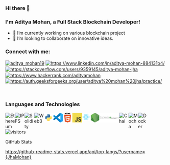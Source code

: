### Hi there 👋

### I'm Aditya Mohan, a Full Stack Blockchain Developer!

- 🌱 I’m currently working on various blockchain project
- 👯 I’m looking to collaborate on innovative ideas.


<h3 align="left">Connect with me:</h3>
<p align="left">
<a href="https://twitter.com/aditya_mohan19" target="blank"><img align="center" src="https://raw.githubusercontent.com/rahuldkjain/github-profile-readme-generator/master/src/images/icons/Social/twitter.svg" alt="aditya_mohan19" height="30" width="40" /></a>
<a href="https://www.linkedin.com/in/aditya-mohan-884131b4/" target="blank"><img align="center" src="https://raw.githubusercontent.com/rahuldkjain/github-profile-readme-generator/master/src/images/icons/Social/linked-in-alt.svg" alt="https://www.linkedin.com/in/aditya-mohan-884131b4/" height="30" width="40" /></a>
<a href="https://stackoverflow.com/users/9359145/aditya-mohan-jha" target="blank"><img align="center" src="https://raw.githubusercontent.com/rahuldkjain/github-profile-readme-generator/master/src/images/icons/Social/stack-overflow.svg" alt="https://stackoverflow.com/users/9359145/aditya-mohan-jha" height="30" width="40" /></a>
<a href="https://www.hackerrank.com/adityamohan" target="blank"><img align="center" src="https://raw.githubusercontent.com/rahuldkjain/github-profile-readme-generator/master/src/images/icons/Social/hackerrank.svg" alt="https://www.hackerrank.com/adityamohan" height="30" width="40" /></a>
<a href="https://auth.geeksforgeeks.org/user/aditya%20mohan%20jha/practice/" target="blank"><img align="center" src="https://raw.githubusercontent.com/rahuldkjain/github-profile-readme-generator/master/src/images/icons/Social/geeks-for-geeks.svg" alt="https://auth.geeksforgeeks.org/user/aditya%20mohan%20jha/practice/" height="30" width="40" /></a>
</p>

<br />

### Languages and Technologies

<img align="left" alt="Ethereum" width="30px" src="https://img.icons8.com/nolan/64/ethereum.png" />
<img align="left" alt="IPFS" width="30px" src="https://logo.clearbit.com/ipfs.io" />
<img align="left" alt="Solidity" width="30px" src="https://logo.clearbit.com/soliditylang.org" />
<img align="left" alt="Web3" width="30px" src="https://raw.githubusercontent.com/ethereum/web3.js/1.x/assets/logo/web3js.jpg" />
<img align="left" alt="Python" width="30px" src="https://raw.githubusercontent.com/github/explore/80688e429a7d4ef2fca1e82350fe8e3517d3494d/topics/python/python.png" />
<img align="left" alt="Visual Studio Code" width="30px" src="https://raw.githubusercontent.com/github/explore/80688e429a7d4ef2fca1e82350fe8e3517d3494d/topics/visual-studio-code/visual-studio-code.png" />
<img align="left" alt="HTML5" width="30px" src="https://raw.githubusercontent.com/github/explore/80688e429a7d4ef2fca1e82350fe8e3517d3494d/topics/html/html.png" />
<img align="left" alt="JavaScript" width="30px" src="https://raw.githubusercontent.com/github/explore/80688e429a7d4ef2fca1e82350fe8e3517d3494d/topics/javascript/javascript.png" />
<img align="left" alt="React" width="26px" src="https://raw.githubusercontent.com/github/explore/80688e429a7d4ef2fca1e82350fe8e3517d3494d/topics/react/react.png" />
<img align="left" alt="Node.js" width="30px" src="https://raw.githubusercontent.com/github/explore/80688e429a7d4ef2fca1e82350fe8e3517d3494d/topics/nodejs/nodejs.png" />
<img align="left" alt="Express.js" width="30px" src="https://raw.githubusercontent.com/github/explore/80688e429a7d4ef2fca1e82350fe8e3517d3494d/topics/express/express.png" />
<img align="left" alt="MongoDB" width="30px" src="https://raw.githubusercontent.com/github/explore/80688e429a7d4ef2fca1e82350fe8e3517d3494d/topics/mongodb/mongodb.png" />
<img align="left" alt="Chai" width="30px" src="https://camo.githubusercontent.com/431283cc1643d02167aac31067137897507c60fc/687474703a2f2f636861696a732e636f6d2f696d672f636861692d6c6f676f2e706e67" />
<img align="left" alt="Mocha" width="30px" src="https://camo.githubusercontent.com/af4bf83ab2ca125346740f9961345a24ec43b3a9/68747470733a2f2f636c6475702e636f6d2f78465646784f696f41552e737667" />
<img align="left" alt="Docker" width="30px" src="https://logo.clearbit.com/docker.com" />

<br /> <br /> 

![visitors](https://visitor-badge.laobi.icu/badge?page_id=JhaMohan.visitor_count)

<summary>GitHub Stats</summary>

https://github-readme-stats.vercel.app/api/top-langs/?username={JhaMohan}

